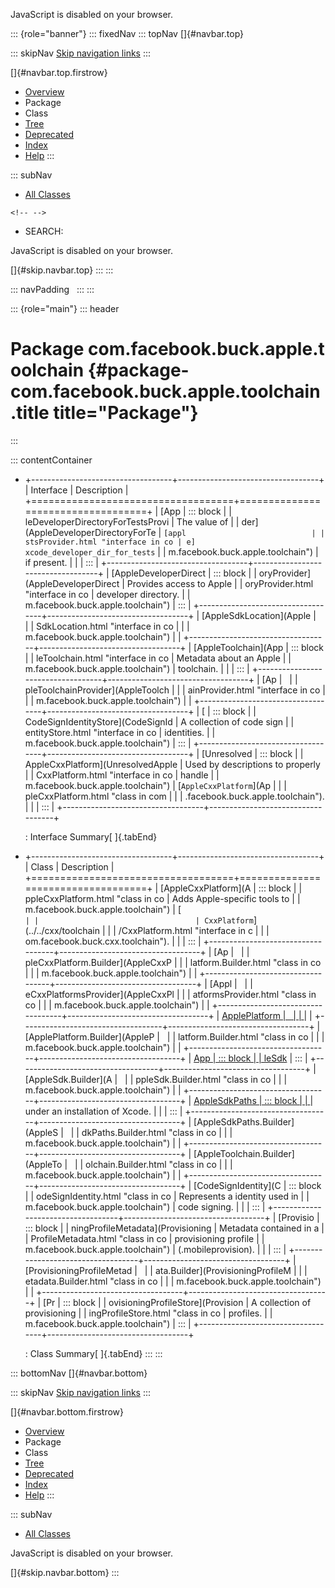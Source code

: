 <div>

JavaScript is disabled on your browser.

</div>

::: {role="banner"}
::: fixedNav
::: topNav
[]{#navbar.top}

::: skipNav
[Skip navigation links](#skip.navbar.top "Skip navigation links")
:::

[]{#navbar.top.firstrow}

-   [Overview](../../../../../index.html)
-   Package
-   Class
-   [Tree](package-tree.html)
-   [Deprecated](../../../../../deprecated-list.html)
-   [Index](../../../../../index-all.html)
-   [Help](../../../../../help-doc.html)
:::

::: subNav
-   [All Classes](../../../../../allclasses.html)

```{=html}
<!-- -->
```
-   SEARCH:

<div>

<div>

JavaScript is disabled on your browser.

</div>

</div>

[]{#skip.navbar.top}
:::
:::

::: navPadding
 
:::
:::

::: {role="main"}
::: header
# Package com.facebook.buck.apple.toolchain {#package-com.facebook.buck.apple.toolchain .title title="Package"}
:::

::: contentContainer
-   +-----------------------------------+-----------------------------------+
    | Interface                         | Description                       |
    +===================================+===================================+
    | [App                              | ::: block                         |
    | leDeveloperDirectoryForTestsProvi | The value of                      |
    | der](AppleDeveloperDirectoryForTe | `[appl                            |
    | stsProvider.html "interface in co | e] xcode_developer_dir_for_tests` |
    | m.facebook.buck.apple.toolchain") | if present.                       |
    |                                   | :::                               |
    +-----------------------------------+-----------------------------------+
    | [AppleDeveloperDirect             | ::: block                         |
    | oryProvider](AppleDeveloperDirect | Provides access to Apple          |
    | oryProvider.html "interface in co | developer directory.              |
    | m.facebook.buck.apple.toolchain") | :::                               |
    +-----------------------------------+-----------------------------------+
    | [AppleSdkLocation](Apple          |                                   |
    | SdkLocation.html "interface in co |                                   |
    | m.facebook.buck.apple.toolchain") |                                   |
    +-----------------------------------+-----------------------------------+
    | [AppleToolchain](App              | ::: block                         |
    | leToolchain.html "interface in co | Metadata about an Apple           |
    | m.facebook.buck.apple.toolchain") | toolchain.                        |
    |                                   | :::                               |
    +-----------------------------------+-----------------------------------+
    | [Ap                               |                                   |
    | pleToolchainProvider](AppleToolch |                                   |
    | ainProvider.html "interface in co |                                   |
    | m.facebook.buck.apple.toolchain") |                                   |
    +-----------------------------------+-----------------------------------+
    | [                                 | ::: block                         |
    | CodeSignIdentityStore](CodeSignId | A collection of code sign         |
    | entityStore.html "interface in co | identities.                       |
    | m.facebook.buck.apple.toolchain") | :::                               |
    +-----------------------------------+-----------------------------------+
    | [Unresolved                       | ::: block                         |
    | AppleCxxPlatform](UnresolvedApple | Used by descriptions to properly  |
    | CxxPlatform.html "interface in co | handle                            |
    | m.facebook.buck.apple.toolchain") | [`AppleCxxPlatform`](Ap           |
    |                                   | pleCxxPlatform.html "class in com |
    |                                   | .facebook.buck.apple.toolchain"). |
    |                                   | :::                               |
    +-----------------------------------+-----------------------------------+

    : Interface Summary[ ]{.tabEnd}

-   +-----------------------------------+-----------------------------------+
    | Class                             | Description                       |
    +===================================+===================================+
    | [AppleCxxPlatform](A              | ::: block                         |
    | ppleCxxPlatform.html "class in co | Adds Apple-specific tools to      |
    | m.facebook.buck.apple.toolchain") | [`                                |
    |                                   | CxxPlatform`](../../cxx/toolchain |
    |                                   | /CxxPlatform.html "interface in c |
    |                                   | om.facebook.buck.cxx.toolchain"). |
    |                                   | :::                               |
    +-----------------------------------+-----------------------------------+
    | [Ap                               |                                   |
    | pleCxxPlatform.Builder](AppleCxxP |                                   |
    | latform.Builder.html "class in co |                                   |
    | m.facebook.buck.apple.toolchain") |                                   |
    +-----------------------------------+-----------------------------------+
    | [Appl                             |                                   |
    | eCxxPlatformsProvider](AppleCxxPl |                                   |
    | atformsProvider.html "class in co |                                   |
    | m.facebook.buck.apple.toolchain") |                                   |
    +-----------------------------------+-----------------------------------+
    | [ApplePlatform                    |                                   |
    | ](ApplePlatform.html "class in co |                                   |
    | m.facebook.buck.apple.toolchain") |                                   |
    +-----------------------------------+-----------------------------------+
    | [ApplePlatform.Builder](AppleP    |                                   |
    | latform.Builder.html "class in co |                                   |
    | m.facebook.buck.apple.toolchain") |                                   |
    +-----------------------------------+-----------------------------------+
    | [App                              | ::: block                         |
    | leSdk](AppleSdk.html "class in co | Metadata about an Apple SDK.      |
    | m.facebook.buck.apple.toolchain") | :::                               |
    +-----------------------------------+-----------------------------------+
    | [AppleSdk.Builder](A              |                                   |
    | ppleSdk.Builder.html "class in co |                                   |
    | m.facebook.buck.apple.toolchain") |                                   |
    +-----------------------------------+-----------------------------------+
    | [AppleSdkPaths                    | ::: block                         |
    | ](AppleSdkPaths.html "class in co | Paths to Apple SDK directories    |
    | m.facebook.buck.apple.toolchain") | under an installation of Xcode.   |
    |                                   | :::                               |
    +-----------------------------------+-----------------------------------+
    | [AppleSdkPaths.Builder](AppleS    |                                   |
    | dkPaths.Builder.html "class in co |                                   |
    | m.facebook.buck.apple.toolchain") |                                   |
    +-----------------------------------+-----------------------------------+
    | [AppleToolchain.Builder](AppleTo  |                                   |
    | olchain.Builder.html "class in co |                                   |
    | m.facebook.buck.apple.toolchain") |                                   |
    +-----------------------------------+-----------------------------------+
    | [CodeSignIdentity](C              | ::: block                         |
    | odeSignIdentity.html "class in co | Represents a identity used in     |
    | m.facebook.buck.apple.toolchain") | code signing.                     |
    |                                   | :::                               |
    +-----------------------------------+-----------------------------------+
    | [Provisio                         | ::: block                         |
    | ningProfileMetadata](Provisioning | Metadata contained in a           |
    | ProfileMetadata.html "class in co | provisioning profile              |
    | m.facebook.buck.apple.toolchain") | (.mobileprovision).               |
    |                                   | :::                               |
    +-----------------------------------+-----------------------------------+
    | [ProvisioningProfileMetad         |                                   |
    | ata.Builder](ProvisioningProfileM |                                   |
    | etadata.Builder.html "class in co |                                   |
    | m.facebook.buck.apple.toolchain") |                                   |
    +-----------------------------------+-----------------------------------+
    | [Pr                               | ::: block                         |
    | ovisioningProfileStore](Provision | A collection of provisioning      |
    | ingProfileStore.html "class in co | profiles.                         |
    | m.facebook.buck.apple.toolchain") | :::                               |
    +-----------------------------------+-----------------------------------+

    : Class Summary[ ]{.tabEnd}
:::
:::

::: bottomNav
[]{#navbar.bottom}

::: skipNav
[Skip navigation links](#skip.navbar.bottom "Skip navigation links")
:::

[]{#navbar.bottom.firstrow}

-   [Overview](../../../../../index.html)
-   Package
-   Class
-   [Tree](package-tree.html)
-   [Deprecated](../../../../../deprecated-list.html)
-   [Index](../../../../../index-all.html)
-   [Help](../../../../../help-doc.html)
:::

::: subNav
-   [All Classes](../../../../../allclasses.html)

<div>

<div>

JavaScript is disabled on your browser.

</div>

</div>

[]{#skip.navbar.bottom}
:::
